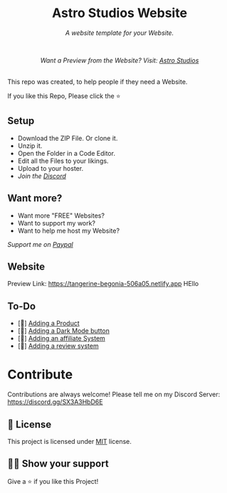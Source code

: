 <h1 align="center">Astro Studios Website</h1>
<p align="center"><i>A website template for your Website.</i></p>
<br>
<p align="center"><i>Want a Preview from the Website? Visit: <a href="https://tangerine-begonia-506a05.netlify.app">Astro Studios</a></i></p>
<br>
This repo was created, to help people if they need a Website.

If you like this Repo, Please click the :star:

## Setup
  - Download the ZIP File. Or clone it.
  - Unzip it.
  - Open the Folder in a Code Editor.
  - Edit all the Files to your likings.
  - Upload to your hoster.
  - <i>Join the <a href="https://discord.gg/SX3A3HbD6E">Discord</a></i>

## Want more?
  - Want more "FREE" Websites?
  - Want to support my work?
  - Want to help me host my Website?

   <i>Support me on <a href="https://paypal.me/Jvmall">Paypal</a></i> 

## Website

Preview Link: https://tangerine-begonia-506a05.netlify.app
HEllo


## To-Do

- [:no_entry_sign:] [Adding a Product](art)
- [:no_entry_sign:] [Adding a Dark Mode button](code-styled)
- [:no_entry_sign:] [Adding an affiliate System](creativity)
- [:no_entry_sign:] [Adding a review system](flowcharts)

# Contribute

Contributions are always welcome! Please tell me on my Discord Server:
https://discord.gg/SX3A3HbD6E

## :pencil: License

This project is licensed under [MIT](https://opensource.org/licenses/MIT) license.

## :man_astronaut: Show your support

Give a ⭐️ if you like this Project!
